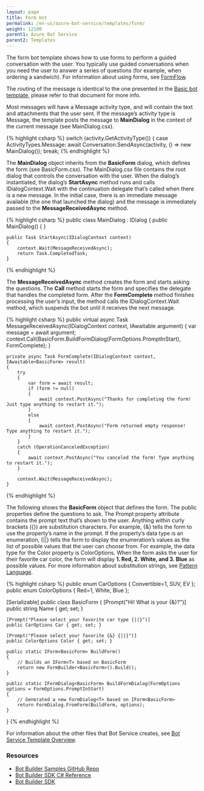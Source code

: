 ```yaml
---
layout: page
title: Form bot
permalink: /en-us/azure-bot-service/templates/form/
weight: 12100
parent1: Azure Bot Service
parent2: Templates
---
```



The form bot template shows how to use forms to perform a guided conversation with the user. You typically use guided conversations when you need the user to answer a series of questions (for example, when ordering a sandwich). For information about using forms, see [FormFlow](/en-us/csharp/builder/sdkreference/forms.html).

The routing of the message is identical to the one presented in the [Basic bot template](/en-us/azure-bot-service/templates/basic/), please refer to that document for more info.


Most messages will have a Message activity type, and will contain the text and attachments that the user sent. If the message’s activity type is Message, the template posts the message to **MainDialog** in the context of the current message (see MainDialog.csx). 

{% highlight csharp %}
        switch (activity.GetActivityType())
        {
            case ActivityTypes.Message:
                await Conversation.SendAsync(activity, () => new MainDialog());
                break;
{% endhighlight %}

The **MainDialog** object inherits from the **BasicForm** dialog, which defines the form (see BasicForm.csx). The MainDialog.csx file contains the root dialog that controls the conversation with the user. When the dialog’s instantiated, the dialog’s **StartAsync** method runs and calls IDialogContext.Wait with the continuation delegate that’s called when there is a new message. In the initial case, there is an immediate message available (the one that launched the dialog) and the message is immediately passed to the **MessageReceivedAsync** method.

{% highlight csharp %}
public class MainDialog : IDialog<BasicForm>
{
    public MainDialog()
    {
    }

    public Task StartAsync(IDialogContext context)
    {
        context.Wait(MessageReceivedAsync);
        return Task.CompletedTask;
    }

{% endhighlight %}

The **MessageReceivedAsync** method creates the form and starts asking the questions. The **Call** method starts the form and specifies the delegate that handles the completed form. After the **FormComplete** method finishes processing the user’s input, the method calls the IDialogContext.Wait method, which suspends the bot until it receives the next message.

{% highlight csharp %}
    public virtual async Task MessageReceivedAsync(IDialogContext context, IAwaitable<IMessageActivity> argument)
    {
        var message = await argument;
        context.Call(BasicForm.BuildFormDialog(FormOptions.PromptInStart), FormComplete);
    }

    private async Task FormComplete(IDialogContext context, IAwaitable<BasicForm> result)
    {
        try
        {
            var form = await result;
            if (form != null)
            {
                await context.PostAsync("Thanks for completing the form! Just type anything to restart it.");
            }
            else
            {
                await context.PostAsync("Form returned empty response! Type anything to restart it.");
            }
        }
        catch (OperationCanceledException)
        {
            await context.PostAsync("You canceled the form! Type anything to restart it.");
        }

        context.Wait(MessageReceivedAsync);
    }
{% endhighlight %}

The following shows the **BasicForm** object that defines the form. The public properties define the questions to ask. The Prompt property attribute contains the prompt text that’s shown to the user. Anything within curly brackets ({}) are substitution characters. For example, {&} tells the form to use the property’s name in the prompt. If the property’s data type is an enumeration, {\|\|} tells the form to display the enumeration’s values as the list of possible values that the user can choose from. For example, the data type for the Color property is ColorOptions. When the form asks the user for their favorite car color, the form will display **1. Red, 2. White, and 3. Blue** as possible values. For more information about substitution strings, see [Pattern Language](/en-us/csharp/builder/sdkreference/forms.html#patterns). 

{% highlight csharp %}
public enum CarOptions { Convertible=1, SUV, EV };
public enum ColorOptions { Red=1, White, Blue };

[Serializable]
public class BasicForm
{
    [Prompt("Hi! What is your {&}?")]
    public string Name { get; set; }

    [Prompt("Please select your favorite car type {||}")]
    public CarOptions Car { get; set; }

    [Prompt("Please select your favorite {&} {||}")]
    public ColorOptions Color { get; set; }

    public static IForm<BasicForm> BuildForm()
    {
        // Builds an IForm<T> based on BasicForm
        return new FormBuilder<BasicForm>().Build();
    }

    public static IFormDialog<BasicForm> BuildFormDialog(FormOptions options = FormOptions.PromptInStart)
    {
        // Generated a new FormDialog<T> based on IForm<BasicForm>
        return FormDialog.FromForm(BuildForm, options);
    }
}
{% endhighlight %}

For information about the other files that Bot Service creates, see [Bot Service Template Overview](/en-us/azure-bot-service/templates/overview/).


### Resources
* [Bot Builder Samples GitHub Repo](https://github.com/Microsoft/BotBuilder-Samples)
* [Bot Builder SDK C# Reference](https://docs.botframework.com/en-us/csharp/builder/sdkreference/)
* [Bot Builder SDK](https://github.com/Microsoft/BotBuilder-Samples)